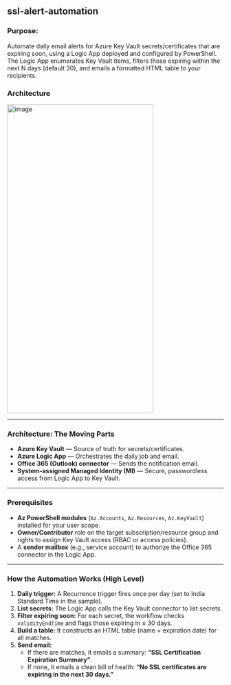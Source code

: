 ## ssl-alert-automation

### **Purpose:** 

Automate daily email alerts for Azure Key Vault secrets/certificates that are expiring soon, using a Logic App deployed and configured by PowerShell. The Logic App enumerates Key Vault items, filters those expiring within the next N days (default 30), and emails a formatted HTML table to your recipients.

 
### **Architecture**

<img width="340" height="716" alt="image" src="https://github.com/user-attachments/assets/7b10e25c-ebfd-46a0-a406-8d08177ae401" />


***

### **Architecture: The Moving Parts**

*   **Azure Key Vault** — Source of truth for secrets/certificates.
*   **Azure Logic App** — Orchestrates the daily job and email.
*   **Office 365 (Outlook) connector** — Sends the notification email.
*   **System‑assigned Managed Identity (MI)** — Secure, passwordless access from Logic App to Key Vault.

***

### **Prerequisites**

*   **Az PowerShell modules** (`Az.Accounts`, `Az.Resources`, `Az.KeyVault`) installed for your user scope.
*   **Owner/Contributor** role on the target subscription/resource group and rights to assign Key Vault access (RBAC or access policies).
*   A **sender mailbox** (e.g., service account) to authorize the Office 365 connector in the Logic App.

***

### **How the Automation Works (High Level)**

1.  **Daily trigger:** A Recurrence trigger fires once per day (set to India Standard Time in the sample).
2.  **List secrets:** The Logic App calls the Key Vault connector to list secrets.
3.  **Filter expiring soon:** For each secret, the workflow checks `validityEndTime` and flags those expiring in ≤ 30 days.
4.  **Build a table:** It constructs an HTML table (name + expiration date) for all matches.
5.  **Send email:**
    *   If there are matches, it emails a summary: **“SSL Certification Expiration Summary”**.
    *   If none, it emails a clean bill of health: **“No SSL certificates are expiring in the next 30 days.”**

